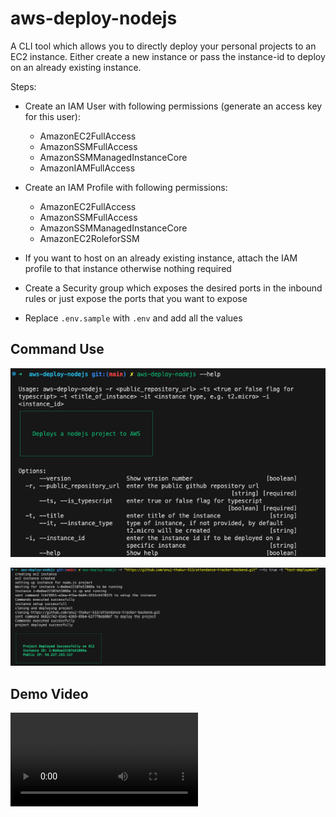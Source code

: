 # aws-deploy-nodejs

A CLI tool which allows you to directly deploy your personal projects to an EC2 instance. Either create a new instance or pass the instance-id to deploy on an already existing instance.

Steps:
- Create an IAM User with following permissions (generate an access key for this user):
    - AmazonEC2FullAccess
    - AmazonSSMFullAccess
    - AmazonSSMManagedInstanceCore
    - AmazonIAMFullAccess

- Create an IAM Profile with following permissions:
    - AmazonEC2FullAccess
    - AmazonSSMFullAccess
    - AmazonSSMManagedInstanceCore
    - AmazonEC2RoleforSSM

- If you want to host on an already existing instance, attach the IAM profile to that instance otherwise nothing required

- Create a Security group which exposes the desired ports in the inbound rules or just expose the ports that you want to expose

- Replace ```.env.sample``` with ```.env``` and add all the values

## Command Use
![](/github_assets/aws-deploy-nodejs%20help.jpg)

![](/github_assets/aws-deploy-nodejs%20success.jpg)


## Demo Video
![](/github_assets/AWS%20Deploy%20nodejs%20CLI.mov)